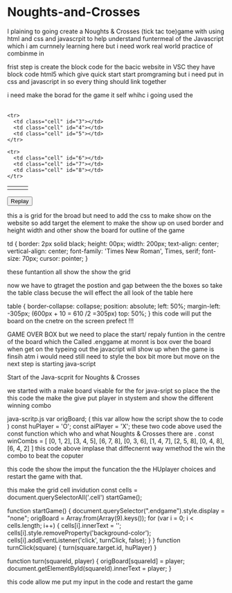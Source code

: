 # Noughts-and-Crosses
I plaining to going create a Noughts & Crosses (tick tac toe)game with using html and css and javascrpit 
to help understand funtermeal of the Javascript which i am curnnely learning here but i need work real world practice of combinme in 

 frist step is create the block code for the bacic website
 in VSC they have block code html5 which give quick start start promgraming 
 but i need put in css and javascript in so every thing should link together 

 i need make the borad for the game it self whihc i going used the <table > 

<body>
  <table>
    <tr>
      <td class="cell" id="0"></td>
      <td class="cell" id="1"></td>
      <td class="cell" id="2"></td>
    </tr>

    <tr>
      <td class="cell" id="3"></td>
      <td class="cell" id="4"></td>
      <td class="cell" id="5"></td>
    </tr>

    <tr>
      <td class="cell" id="6"></td>
      <td class="cell" id="7"></td>
      <td class="cell" id="8"></td>
    </tr>

  </table>
  <div class="endagme">
    <div class="text"></div>
  </div>
  <button onclick="startGame()">Replay</button>

  <script src="script.js"></script>
</body>

this a is grid for the broad but need to add the css to make show on the website 
so add target the <td> element to make the show up on used border and height width and other show the board for outline of the game 

td {
  border: 2px solid black;
  height: 00px;
  width: 200px;
  text-align: center;
  vertical-align: center;
  font-family: 'Times New Roman', Times, serif;
  font-size: 70px;
  cursor: pointer;
}

these funtantion all show the show the grid 

now we have to gtraget the postion and gap between the the boxes 
so take the table class becuse the will effect the all look of the table here 

table {
  border-collapse: collapse;
  position: absolute;
  left: 50%;
  margin-left: -305px; (600px + 10 = 610 /2 =305px)
  top: 50%;
}
 this code will put the board on the  cnetre on the screen  prefect !!!

GAME OVER BOX
 but we need to place the start/ repaly funtion in the centre of the board which the Called .enggame
 at monnt is box over the board when get on the typeing out the javacript will show up when the game is finsih 
 atm i would need still need to style the box bit more but move on the next step is starting java-script 

 Start of the Java-scprit for Noughts & Crosses

 we started with a make board visable for the for java-sript so place the the this code the make the give put player in stystem and show the different winning combo 

java-scritp.js
var origBoard; ( this var allow how the script show the to code )
const huPlayer = 'O'; 
const aiPlayer = 'X';
these two code above used the const function which who and what Noughts & Crosses there are .
const winCombs = [
  [0, 1, 2],
  [3, 4, 5],
  [6, 7, 8],
  [0, 3, 6],
  [1, 4, 7],
  [2, 5, 8],
  [0, 4, 8],
  [6, 4, 2]
]
this code above implase that diffecnernt way wmethod the win the combo to beat the coputer 


this code the show the imput the funcation the the HUplayer choices and restart the game with that.

this make the grid cell invidution 
const cells = document.querySelectorAll('.cell')
startGame();


function startGame() {
  document.querySelector(".endgame").style.display = "none";
  origBoard = Array.from(Array(9).keys());
  for (var i = 0; i < cells.length; i++) {
    cells[i].innerText = '';
    cells[i].style.removeProperty('background-color');
    cells[i].addEventListener('click', turnClick, false);
  }
}
function turnClick(square) {
  turn(square.target.id, huPlayer)
}

function turn(squareId, player) {
  origBoard[squareId] = player;
  document.getElementById(squareId).innerText = player;
}

this code allow me put my input in the code and restart the game
